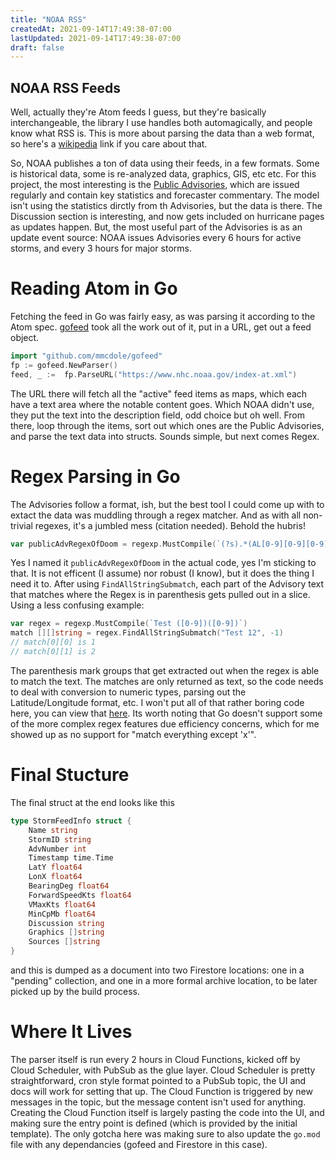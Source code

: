 ```yaml
---
title: "NOAA RSS"
createdAt: 2021-09-14T17:49:38-07:00
lastUpdated: 2021-09-14T17:49:38-07:00
draft: false
---
```


## NOAA RSS Feeds
Well, actually they're Atom feeds I guess, but they're basically interchangeable, the library I use handles both automagically, and people know what RSS is.  This is more about parsing the data than a web format, so here's a [wikipedia](https://en.wikipedia.org/wiki/Atom_(Web_standard)) link if you care about that.

So, NOAA publishes a ton of data using their feeds, in a few formats.  Some is historical data, some is re-analyzed data, graphics, GIS, etc etc.  For this project, the most interesting is the [Public Advisories](https://www.nhc.noaa.gov/help/tcp.shtml), which are issued regularly and contain key statistics and forecaster commentary.  The model isn't using the statistics dirctly from th Advisories, but the data is there.  The Discussion section is interesting, and now gets included on hurricane pages as updates happen.  But, the most useful part of the Advisories is as an update event source: NOAA issues Advisories every 6 hours for active storms, and every 3 hours for major storms.

# Reading Atom in Go
Fetching the feed in Go was fairly easy, as was parsing it according to the Atom spec.  [gofeed](https://github.com/mmcdole/gofeed) took all the work out of it, put in a URL, get out a feed object.

```go
import "github.com/mmcdole/gofeed"
fp := gofeed.NewParser()
feed, _ := 	fp.ParseURL("https://www.nhc.noaa.gov/index-at.xml")
```

The URL there will fetch all the "active" feed items as maps, which each have a text area where the notable content goes.  Which NOAA didn't use, they put the text into the description field, odd choice but oh well.  From there, loop through the items, sort out which ones are the Public Advisories, and parse the text data into structs.  Sounds simple, but next comes Regex.

# Regex Parsing in Go
The Advisories follow a format, ish, but the best tool I could come up with to extact the data was muddling through a regex matcher.  And as with all non-trivial regexes, it's a jumbled mess (citation needed).  Behold the hubris!

```go
var publicAdvRegexOfDoom = regexp.MustCompile(`(?s).*(AL[0-9][0-9][0-9][0-9][0-9][0-9])\n(.*)\n.\n.*\n.\n.*SUMMARY.*LOCATION\.\.\.([0-9]?[0-9]?[0-9]?\.[0-9]?[0-9]?)([NS]) ([0-9]?[0-9]?[0-9]?\.[0-9]?[0-9]?)([EW]).*MAXIMUM.*\.\.\.([0-9]?[0-9]?[0-9]?) MPH.*PRESENT.*OR ([0-9]?[0-9]?[0-9]?).*AT ([0-9]?[0-9]?[0-9]?) MPH.*MINIMUM CENTRAL PRESSURE\.\.\.([0-9]?[0-9]?[0-9]?[0-9]?) MB.*DISCUSSION AND OUTLOOK\n(?:[-]*\n)(.*)(?:\n[[:blank:]]\n[[:blank:]]\n).*(?:\n[[:blank:]]\n[[:blank:]]\n).*`)
```

Yes I named it `publicAdvRegexOfDoom` in the actual code, yes I'm sticking to that.  It is not efficent (I assume) nor robust (I know), but it does the thing I need it to.  After using `FindAllStringSubmatch`, each part of the Advisory text that matches where the Regex is in parenthesis gets pulled out in a slice.  Using a less confusing example:

```go
var regex = regexp.MustCompile(`Test ([0-9])([0-9])`)
match [][]string = regex.FindAllStringSubmatch("Test 12", -1)
// match[0][0] is 1
// match[0][1] is 2
```

The parenthesis mark groups that get extracted out when the regex is able to match the text.  The matches are only returned as text, so the code needs to deal with conversion to numeric types, parsing out the Latitude/Longitude format, etc.  I won't put all of that rather boring code here, you can view that [here](https://github.com/cliftbar/godin/blob/main/hurricane/nhc/rss.go).  Its worth noting that Go doesn't support some of the more complex regex features due efficiency concerns, which for me showed up as no support for "match everything except 'x'".

# Final Stucture
The final struct at the end looks like this

```go
type StormFeedInfo struct {
	Name string
	StormID string
	AdvNumber int
	Timestamp time.Time
	LatY float64
	LonX float64
	BearingDeg float64
	ForwardSpeedKts float64
	VMaxKts float64
	MinCpMb float64
	Discussion string
	Graphics []string
	Sources []string
}
```

and this is dumped as a document into two Firestore locations: one in a "pending" collection, and one in a more formal archive location, to be later picked up by the build process.

# Where It Lives
The parser itself is run every 2 hours in Cloud Functions, kicked off by Cloud Scheduler, with PubSub as the glue layer.  Cloud Scheduler is pretty straightforward, cron style format pointed to a PubSub topic, the UI and docs will work for setting that up.  The Cloud Function is triggered by new messages in the topic, but the message content isn't used for anything.  Creating the Cloud Function itself is largely pasting the code into the UI, and making sure the entry point is defined (which is provided by the initial template).  The only gotcha here was making sure to also update the `go.mod` file with any dependancies (gofeed and Firestore in this case).
